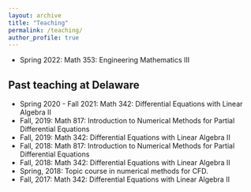 ```yaml
---
layout: archive
title: "Teaching"
permalink: /teaching/
author_profile: true
---
```


- Spring 2022: Math 353: Engineering Mathematics III  

## Past teaching at Delaware

- Spring 2020 - Fall 2021: Math 342: Differential Equations with Linear Algebra II
- Fall, 2019: Math 817: Introduction to Numerical Methods for Partial Differential Equations
- Fall, 2019: Math 342: Differential Equations with Linear Algebra II
- Fall, 2018: Math 817: Introduction to Numerical Methods for Partial Differential Equations
- Fall, 2018: Math 342: Differential Equations with Linear Algebra II
- Spring, 2018: Topic course in numerical methods for CFD.
- Fall, 2017: Math 342: Differential Equations with Linear Algebra II




